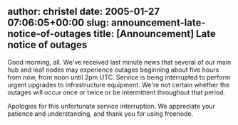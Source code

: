 author: christel
date: 2005-01-27 07:06:05+00:00
slug: announcement-late-notice-of-outages
title: [Announcement] Late notice of outages
---
Good morning, all.  We've received last minute news that several of our main hub and leaf nodes may experience outages beginning about five hours from now, from noon until 2pm UTC. Service is being interrupted to perform urgent upgrades to infrastructure equipment.  We're not certain whether the outages will occur once or twice or be intermittent throughout that period.

Apologies for this unfortunate service interruption.  We appreciate your patience and understanding, and thank you for using  freenode.
